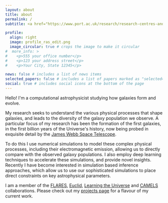 ```yaml
---
layout: about
title: about
permalink: /
subtitle: <a href="https://www.port.ac.uk/research/research-centres-and-groups/institute-of-cosmology-and-gravitation" target="source">Institute of Cosmology and Gravitation</a>, <a href="https://www.port.ac.uk/" target="source">University of Portsmouth</a>.

profile:
  align: right
  image: profile_ras_edit.png
  image_circular: true # crops the image to make it circular
#  more_info: >
#    <p>555 your office number</p>
#    <p>123 your address street</p>
#    <p>Your City, State 12345</p>

news: false # includes a list of news items
selected_papers: false # includes a list of papers marked as "selected={true}"
social: true # includes social icons at the bottom of the page
---
```


Hello! I'm a computational astrophysicist studying how galaxies form and evolve. 

My research seeks to understand the various physical processes that shape galaxies, and leads to the diversity of the galaxy population we observe.
A particular focus of my research has been the formation of the first galaxies, in the first billion years of the Universe's history, now being probed in exquisite detail by the [James Webb Space Telescope](https://www.esa.int/Science_Exploration/Space_Science/Webb).

To do this I use numerical simulations to model these complex physical processes, including their electromagnetic emission, allowing us to directly compare with the observed galaxy populations.
I also employ deep learning techniques to accelerate these simulations, and provide novel insights.
Recently I have become interested in simulation based inference approaches, which allow us to use our sophisticated simulations to place direct constraints on key astrophysical parameters.

I am a member of the [FLARES](flaresimulations.github.io/), [Euclid](https://www.esa.int/Science_Exploration/Space_Science/Euclid), [Learning the Universe](https://learning-the-universe.org/) and [CAMELS](https://www.camel-simulations.org/) collaborations. Please check out my [projects page](/projects) for a flavour of my current work.
